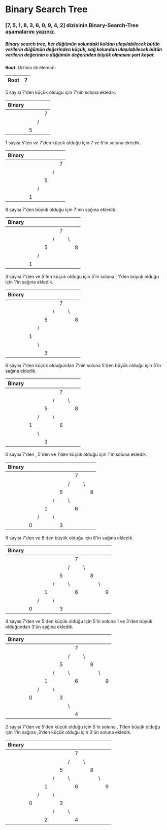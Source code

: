 # Binary Search Tree
### [7, 5, 1, 8, 3, 6, 0, 9, 4, 2] dizisinin Binary-Search-Tree aşamalarını yazınız.


##### Binary search tree, her düğümün solundaki koldan ulaşılabilecek bütün verilerin düğümün değerinden küçük, sağ kolundan ulaşılabilecek bütün verilerin değerinin o düğümün değerinden büyük olmasını şart koşar.



**Root:** Dizinin ilk elemanı

|Root| 7 |
|----|---|

5 sayısı 7'den küçük olduğu için 7'nin soluna ekledik.

|Binary|    |    |    |
|------|----|----|----|
|      |    |    |  7 |
|      |    |  / |    |
|      | 5  |    |    |

1 sayısı 5'ten ve 7'den küçük olduğu için 7 ve 5'in soluna ekledik.

|Binary|    |    |    |    |    |
|------|----|----|----|----|----|
|      |    |    |    |    | 7  |
|      |    |    |    |  / |    |
|      |    |    | 5  |    |    |
|      |    | /  |    |    |    |
|      |  1 |    |    |    |    |

8 sayısı 7'den büyük olduğu için 7'nin sağına ekledik.

|Binary|    |    |    |    |    |    |    |
|------|----|----|----|----|----|----|----|
|      |    |    |    |    | 7  |    |    |
|      |    |    |    |  / |    | \  |    |
|      |    |    | 5  |    |    |    | 8  |
|      |    | /  |    |    |    |    |    |
|      |  1 |    |    |    |    |    |    |

3 sayısı 7'den ve 5'ten küçük olduğu için 5'in soluna , 1'den büyük olduğu için 1'in sağına ekledik.

|Binary|    |    |    |    |    |    |    |
|------|----|----|----|----|----|----|----|
|      |    |    |    |    | 7  |    |    |
|      |    |    |    |  / |    | \  |    |
|      |    |    | 5  |    |    |    | 8  |
|      |    | /  |    |    |    |    |    |
|      |  1 |    |    |    |    |    |    |
|      |    | \  |    |    |    |    |    |
|      |    |    |  3 |    |    |    |    |

6 sayısı 7'den küçük olduğundan 7'nin soluna 5'den büyük olduğu için 5'in sağına ekledik.

|Binary|    |    |    |    |    |    |    |
|------|----|----|----|----|----|----|----|
|      |    |    |    |    | 7  |    |    |
|      |    |    |    |  / |    | \  |    |
|      |    |    | 5  |    |    |    | 8  |
|      |    | /  |    |  \ |    |    |    |
|      |  1 |    |    |    |  6 |    |    |
|      |    | \  |    |    |    |    |    |
|      |    |    |  3 |    |    |    |    |


0 sayısı 7'den , 5'den ve 1'den küçük olduğu için 1'in soluna ekledik.

|Binary|    |    |    |    |    |    |    |    |    |
|------|----|----|----|----|----|----|----|----|----|
|      |    |    |    |    |    |    | 7  |    |    |
|      |    |    |    |    |    |  / |    | \  |    |
|      |    |    |    |    | 5  |    |    |    | 8  |
|      |    |    |    | /  |    |  \ |    |    |    |
|      |    |    |  1 |    |    |    |  6 |    |    |
|      |    |  / |    | \  |    |    |    |    |    |
|      |  0 |    |    |    |  3 |    |    |    |    |

9 sayısı 7'den ve 8'den büyük olduğu için 8'in sağına ekledik.

|Binary|    |    |    |    |    |    |    |    |    |    |    |
|------|----|----|----|----|----|----|----|----|----|----|----|
|      |    |    |    |    |    |    | 7  |    |    |    |    |
|      |    |    |    |    |    |  / |    | \  |    |    |    |
|      |    |    |    |    | 5  |    |    |    | 8  |    |    |
|      |    |    |    | /  |    |  \ |    |    |    | \  |    |
|      |    |    |  1 |    |    |    |  6 |    |    |    | 9  |
|      |    |  / |    | \  |    |    |    |    |    |    |    |
|      |  0 |    |    |    |  3 |    |    |    |    |    |    |

4 sayısı 7'den ve 5'den küçük olduğu için 5'in soluna 1 ve 3'den büyük olduğundan 3'ün sağına ekledik.


|Binary|    |    |    |    |    |    |    |    |    |    |    |
|------|----|----|----|----|----|----|----|----|----|----|----|
|      |    |    |    |    |    |    | 7  |    |    |    |    |
|      |    |    |    |    |    |  / |    | \  |    |    |    |
|      |    |    |    |    | 5  |    |    |    | 8  |    |    |
|      |    |    |    | /  |    |  \ |    |    |    | \  |    |
|      |    |    |  1 |    |    |    |  6 |    |    |    | 9  |
|      |    |  / |    | \  |    |    |    |    |    |    |    |
|      |  0 |    |    |    |  3 |    |    |    |    |    |    |
|      |    |    |    |    |    |  \ |    |    |    |    |    |
|      |    |    |    |    |    |    |  4 |    |    |    |    |

2 sayısı 7'den ve 5'den küçük olduğu için 5'in soluna , 1'den büyük olduğu için 1'in sağına ,3'den küçük olduğu için 3'ün soluna ekledik.


|Binary|    |    |    |    |    |    |    |    |    |    |    |
|------|----|----|----|----|----|----|----|----|----|----|----|
|      |    |    |    |    |    |    | 7  |    |    |    |    |
|      |    |    |    |    |    |  / |    | \  |    |    |    |
|      |    |    |    |    | 5  |    |    |    | 8  |    |    |
|      |    |    |    | /  |    |  \ |    |    |    | \  |    |
|      |    |    |  1 |    |    |    |  6 |    |    |    | 9  |
|      |    |  / |    | \  |    |    |    |    |    |    |    |
|      |  0 |    |    |    |  3 |    |    |    |    |    |    |
|      |    |    |    |  / |    |  \ |    |    |    |    |    |
|      |    |    |  2 |    |    |    |  4 |    |    |    |    |


